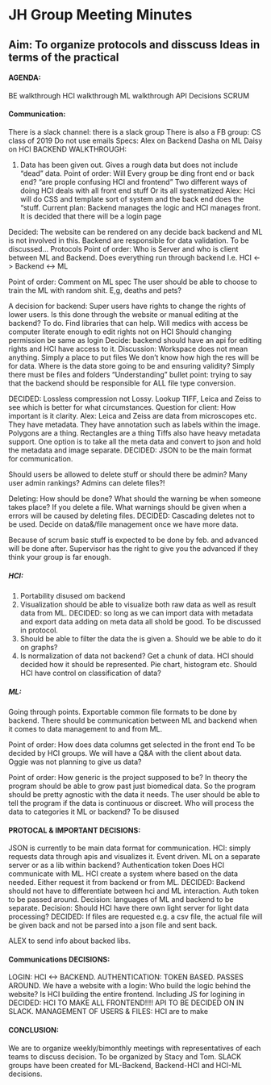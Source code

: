 
# JH Group Meeting Minutes
## Aim: To organize protocols and disscuss Ideas in terms of the practical

#### AGENDA:
BE walkthrough
HCI walkthrough
ML walkthrough
API Decisions
SCRUM

#### Communication: 
There is a slack channel: there is a slack group
There is also a FB group: CS class of 2019
Do not use emails
Specs:
Alex on Backend
Dasha on ML
Daisy on HCI
BACKEND WALKTHROUGH:
1) Data has been given out. Gives a rough data but does not include “dead” data.
Point of order:
Will Every group be ding front end or back end?
“are prople confusing HCI and frontend”
Two different ways of doing
HCI deals with all front end stuff
Or its all systematized 
Alex: Hci will do CSS and template sort of system and the back end does the “stuff.
Current plan: Backend manages the logic and HCI manages front.
It is decided that there will be a login page

Decided: The website can be rendered on any decide back backend and ML is not involved in this.
Backend are responsible for data validation.
To be discussed…
Protocols
Point of order: 
Who is Server and who is client between ML and Backend.
Does everything run through backend
I.e. HCI <-> Backend <-> ML


Point of order: Comment on ML spec
The user should be able to choose to train the ML with random shit. E,g, deaths and pets?

A decision for backend: Super users have rights to change the rights of lower users. Is this done through the website or manual editing at the backend?
To do. Find libraries that can help.
Will medics with access be computer literate enough to edit rights not on HCI
Should changing permission be same as login 
Decide: backend should have an api for editing rights and HCI have access to it.
Discussion: Workspace does not mean anything. Simply a place to put files 
We don’t know how high the res will be for data.
Where is the data store going to be and ensuring validity?
Simply there must be files and folders
“Understanding” bullet point: trying to say that the backend should be responsible for ALL file type conversion.

DECIDED: Lossless compression not Lossy.
Lookup TIFF, Leica and Zeiss to see which is better for what circumstances.
Question for client: How important is it clarity.
Alex: Leica and Zeiss are data from microscopes etc. They have metadata. They have annotation such as labels within the image. Polygons are a thing. Rectangles are a thing
Tiffs also have heavy metadata support.
One option is to take all the meta data and convert to json and hold the metadata and image separate.
DECIDED: JSON to be the main format for communication.


Should users be allowed to delete stuff or should there be admin?
Many user admin rankings?
Admins can delete files?!

Deleting: How should be done?
What should the warning be when someone takes place?
If you delete a file. What warnings should be given when a errors will be caused by deleting files.
DECIDED: Cascading deletes not to be used.
 Decide on data&/file management once we have more data.

Because of scrum basic stuff is expected to be done by feb. and advanced will be done after. Supervisor has the right to give you the advanced if they think your group is far enough.

##### HCI:
1) Portability disused om backend
2) Visualization should be able to visualize both raw data as well as result data from ML.
DECIDED: so long as we can import data with metadata and export data adding on meta data all shold be good. To be discussed in protocol.
3) Should be able to filter the data the is given
a. Should we be able to do it on graphs?
4) Is normalization of data not backend?
Get a chunk of data. HCI should decided how it should be represented. Pie chart, histogram etc.
Should HCI have control on classification of data?

##### ML:
Going through points.
Exportable common file formats to be done by backend. There should be communication between ML and backend when it comes to data management to and from ML.

Point of order: How does data columns get selected in the front end 
To be decided by HCI groups.
We will have a Q&A with the client about data.
Oggie was not planning to give us data?

Point of order: How generic is the project supposed to be?
In theory the program should be able to grow past just biomedical data.
So the program should be pretty agnostic with the data it needs.
The user should be able to tell the program if the data is continuous or discreet.
Who will process the data to categories it ML or backend? To be disused

#### PROTOCAL & IMPORTANT DECISIONS:
JSON is currently to be main data format for communication.
HCI: simply requests data through apis and visualizes it. Event driven.
ML on a separate server or as a lib within backend?
Authentication token
Does HCI communicate with ML. 
HCI create a system where based on the data needed. Either request it from backend or from ML.
DECIDED: Backend should not have to differentiate between hci and ML interaction. Auth token to be passed around.
Decision: languages of ML and backend to be separate. 
Decision: Should HCI have there own light server for light data processing?
DECIDED:  If files are requested e.g. a csv file, the actual file will be given back and not be parsed into a json file and sent back.

ALEX to send info about backed libs.

#### Communications DECISIONS:
LOGIN: HCI <-> BACKEND. 
AUTHENTICATION: TOKEN BASED. PASSES AROUND.
We have a website with a login: Who build the logic behind the website?
Is HCI building the entire frontend. Including JS for logining in
DECIDED: HCI TO MAKE ALL FRONTEND!!!!
API TO BE DECIDED ON IN SLACK.
MANAGEMENT OF USERS & FILES:
HCI are to make 

#### CONCLUSION:
We are to organize weekly/bimonthly meetings with representatives of each teams to discuss decision. To be organized by Stacy and Tom. 
SLACK groups have been created for ML-Backend, Backend-HCI and HCI-ML decisions. 


